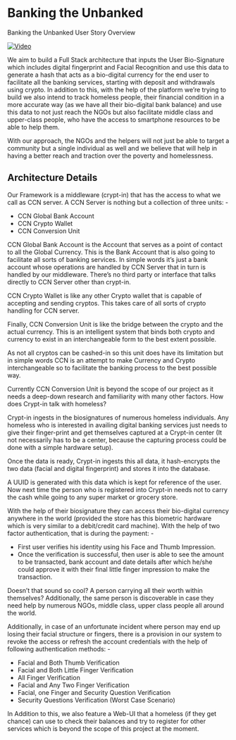 # Banking the Unbanked

Banking the Unbanked
User Story Overview

[![Video](https://i.imgur.com/LAq78Fs.png)](https://www.youtube.com/watch?v=fysaALvs85s)


We aim to build a Full Stack architecture that inputs the User Bio-Signature which includes digital fingerprint and Facial Recognition and use this data to generate a hash that acts as a bio-digital currency for the end user to facilitate all the banking services, starting with deposit and withdrawals using crypto.
In addition to this, with the help of the platform we’re trying to build we also intend to track homeless people, their financial condition in a more accurate way (as we have all their bio-digital bank balance) and use this data to not just reach the NGOs but also facilitate middle class and upper-class people, who have the access to smartphone resources to be able to help them.

With our approach, the NGOs and the helpers will not just be able to target a community but a single individual as well and we believe that will help in having a better reach and traction over the poverty and homelessness.

## Architecture Details

Our Framework is a middleware (crypt-in) that has the access to what we call as CCN server. A CCN Server is nothing but a collection of three units: -
- CCN Global Bank Account
- CCN Crypto Wallet
- CCN Conversion Unit

CCN Global Bank Account is the Account that serves as a point of contact to all the Global Currency. This is the Bank Account that is also going to facilitate all sorts of banking services. In simple words it’s just a bank account whose operations are handled by CCN Server that in turn is handled by our middleware.
There’s no third party or interface that talks directly to CCN Server other than crypt-in.

CCN Crypto Wallet is like any other Crypto wallet that is capable of accepting and sending cryptos. This takes care of all sorts of crypto handling for CCN server.

Finally, CCN Conversion Unit is like the bridge between the crypto and the actual currency. This is an intelligent system that binds both crypto and currency to exist in an interchangeable form to the best extent possible.

As not all cryptos can be cashed-in so this unit does have its limitation but in simple words CCN is an attempt to make Currency and Crypto interchangeable so to facilitate the banking process to the best possible way.

Currently CCN Conversion Unit is beyond the scope of our project as it needs a deep-down research and familiarity with many other factors.
How does Crypt-in talk with homeless?

Crypt-in ingests in the biosignatures of numerous homeless individuals. Any homeless who is interested in availing digital banking services just needs to give their finger-print and get themselves captured at a Crypt-in center (It not necessarily has to be a center, because the capturing process could be done with a simple hardware setup).

Once the data is ready, Crypt-in ingests this all data, it hash-encrypts the two data (facial and digital fingerprint) and stores it into the database.

A UUID is generated with this data which is kept for reference of the user. Now next time the person who is registered into Crypt-in needs not to carry the cash while going to any super market or grocery store.

With the help of their biosignature they can access their bio-digital currency anywhere in the world (provided the store has this biometric hardware which is very similar to a debit/credit card machine). With the help of two factor authentication, that is during the payment: -

- First user verifies his identity using his Face and Thumb Impression.
- Once the verification is successful, then user is able to see the amount to be transacted, bank account and date details after which he/she could approve it with their final little finger impression to make the transaction.

Doesn’t that sound so cool? A person carrying all their worth within themselves? Additionally, the same person is discoverable in case they need help by numerous NGOs, middle class, upper class people all around the world.

Additionally, in case of an unfortunate incident where person may end up losing their facial structure or fingers, there is a provision in our system to revoke the access or refresh the account credentials with the help of following authentication methods: -

- Facial and Both Thumb Verification
- Facial and Both Little Finger Verification
- All Finger Verification
- Facial and Any Two Finger Verification
- Facial, one Finger and Security Question Verification
- Security Questions Verification (Worst Case Scenario)


In Addition to this, we also feature a Web-UI that a homeless (if they get chance) can use to check their balances and try to register for other services which is beyond the scope of this project at the moment.
